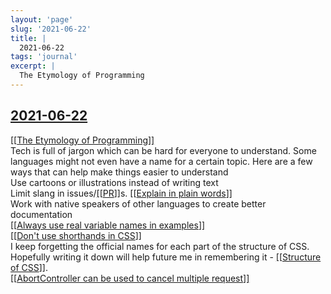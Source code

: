 ```yaml
---
layout: 'page'
slug: '2021-06-22'
title: |
  2021-06-22
tags: 'journal'
excerpt: |
  The Etymology of Programming
---
```


<h2 class="text-3xl font-semibold mb-4"><a class="rounded-sm focus:outline-none focus:ring-2 focus:ring-offset-2 dark:focus:ring-offset-gray-900 dark:focus:ring-pink-400 focus:ring-pink-700" href="/journals/2021-06-22">2021-06-22</a></h2>

<div class="space-y-3">
<div class="element-block ml-0"><div class="flex-1"><a class="text-teal-700 dark:text-teal-400 rounded-sm group focus:outline-none focus:ring-2 focus:ring-offset-2 dark:focus:ring-offset-gray-900 dark:focus:ring-pink-400 focus:ring-pink-700" href="/pages/the-etymology-of-programming"><span class="text-gray-300 dark:text-gray-500 group-hover:text-teal-900">[[</span>The Etymology of Programming<span class="text-gray-300 dark:text-gray-500 group-hover:text-teal-900">]]</span></a></div></div>

<div class="element-block ml-4"><div class="flex-1">Tech is full of jargon which can be hard for everyone to understand. Some languages might not even have a name for a certain topic. Here are a few ways that can help make things easier to understand</div></div>

<div class="element-block ml-8"><div class="flex-1">Use cartoons or illustrations instead of writing text</div></div>

<div class="element-block ml-8"><div class="flex-1">Limit slang in issues/<a class="text-teal-700 dark:text-teal-400 rounded-sm group focus:outline-none focus:ring-2 focus:ring-offset-2 dark:focus:ring-offset-gray-900 dark:focus:ring-pink-400 focus:ring-pink-700" href="/pages/pr"><span class="text-gray-300 dark:text-gray-500 group-hover:text-teal-900">[[</span>PR<span class="text-gray-300 dark:text-gray-500 group-hover:text-teal-900">]]</span></a>s. <a class="text-teal-700 dark:text-teal-400 rounded-sm group focus:outline-none focus:ring-2 focus:ring-offset-2 dark:focus:ring-offset-gray-900 dark:focus:ring-pink-400 focus:ring-pink-700" href="/pages/explain-in-plain-words"><span class="text-gray-300 dark:text-gray-500 group-hover:text-teal-900">[[</span>Explain in plain words<span class="text-gray-300 dark:text-gray-500 group-hover:text-teal-900">]]</span></a></div></div>

<div class="element-block ml-8"><div class="flex-1">Work with native speakers of other languages to create better documentation</div></div>





<div class="element-block ml-0"><div class="flex-1"><a class="text-teal-700 dark:text-teal-400 rounded-sm group focus:outline-none focus:ring-2 focus:ring-offset-2 dark:focus:ring-offset-gray-900 dark:focus:ring-pink-400 focus:ring-pink-700" href="/pages/always-use-real-variable-names-in-examples"><span class="text-gray-300 dark:text-gray-500 group-hover:text-teal-900">[[</span>Always use real variable names in examples<span class="text-gray-300 dark:text-gray-500 group-hover:text-teal-900">]]</span></a></div></div>

<div class="element-block ml-0"><div class="flex-1"><a class="text-teal-700 dark:text-teal-400 rounded-sm group focus:outline-none focus:ring-2 focus:ring-offset-2 dark:focus:ring-offset-gray-900 dark:focus:ring-pink-400 focus:ring-pink-700" href="/pages/dont-use-shorthands-in-css"><span class="text-gray-300 dark:text-gray-500 group-hover:text-teal-900">[[</span>Don't use shorthands in CSS<span class="text-gray-300 dark:text-gray-500 group-hover:text-teal-900">]]</span></a></div></div>

<div class="element-block ml-0"><div class="flex-1">I keep forgetting the official names for each part of the structure of CSS. Hopefully writing it down will help future me in remembering it - <a class="text-teal-700 dark:text-teal-400 rounded-sm group focus:outline-none focus:ring-2 focus:ring-offset-2 dark:focus:ring-offset-gray-900 dark:focus:ring-pink-400 focus:ring-pink-700" href="/pages/structure-of-css"><span class="text-gray-300 dark:text-gray-500 group-hover:text-teal-900">[[</span>Structure of CSS<span class="text-gray-300 dark:text-gray-500 group-hover:text-teal-900">]]</span></a>.</div></div>

<div class="element-block ml-0"><div class="flex-1"><a class="text-teal-700 dark:text-teal-400 rounded-sm group focus:outline-none focus:ring-2 focus:ring-offset-2 dark:focus:ring-offset-gray-900 dark:focus:ring-pink-400 focus:ring-pink-700" href="/pages/abortcontroller-can-be-used-to-cancel-multiple-request"><span class="text-gray-300 dark:text-gray-500 group-hover:text-teal-900">[[</span>AbortController can be used to cancel multiple request<span class="text-gray-300 dark:text-gray-500 group-hover:text-teal-900">]]</span></a></div></div>
</div>


